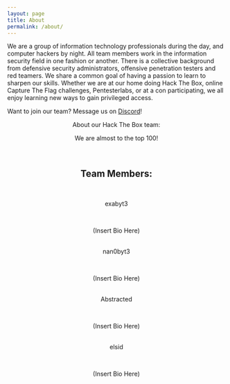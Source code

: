 ```yaml
---
layout: page
title: About
permalink: /about/
---
```


We are a group of information technology professionals during the day, and computer hackers by night. All team members work in the information security field in one fashion or another. There is a collective background from defensive security administrators, offensive penetration testers and red teamers. We share a common goal of having a passion to learn to sharpen our skills. Whether we are at our home doing Hack The Box, online Capture The Flag challenges, Pentesterlabs, or at a con participating, we all enjoy learning new ways to gain privileged access.

Want to join our team? Message us on <a href="https://discordapp.com/users/165851543860543488" target="_blank">Discord</a>!

<center>About our Hack The Box team:<br/>

We are almost to the top 100!
<script src="https://www.hackthebox.eu/badge/team/1845"></script><br/>

<h2>Team Members:</h2><br/>

exabyt3<br/>
<script src="https://www.hackthebox.eu/badge/24990"></script><br/>
(Insert Bio Here)<br/><br/>

nan0byt3<br/>
<script src="https://www.hackthebox.eu/badge/25075"></script><br/>
(Insert Bio Here)<br/><br/>

Abstracted<br/>
<script src="https://www.hackthebox.eu/badge/114437"></script><br/>
(Insert Bio Here)<br/><br/>

elsid<br/>
<script src="https://www.hackthebox.eu/badge/27474"></script><br/>
(Insert Bio Here)<br/><br/>
</center>
